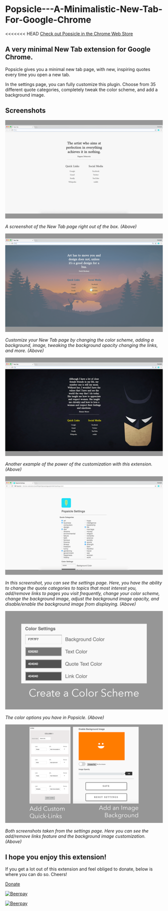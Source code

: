 # Popsicle---A-Minimalistic-New-Tab-For-Google-Chrome

<<<<<<< HEAD
[Check out Popsicle in the Chrome Web Store](https://chrome.google.com/webstore/detail/popsicle/loigpbgkmjjhjodnhlpmbjmojchpdjih?hl=en-US)

## A very minimal New Tab extension for Google Chrome.

Popsicle gives you a minimal new tab page, with new, inspiring quotes every time you open a new tab.

In the settings page, you can fully customize this plugin. Choose from 35 different quote categories, completely tweak the color scheme, and add a background image.

## Screenshots

![Screenshot 1](/screenshots/screen_1.png)

_A screenshot of the New Tab page right out of the box. (Above)_

![Screenshot 2](/screenshots/screen_2.png)

_Customize your New Tab page by changing the color scheme, adding a background, image, tweaking the background opacity changing the links, and more. (Above)_

![Screenshot 3](/screenshots/screen_3.png)

_Another example of the power of the customization with this extension. (Above)_

![Options Screenshot 1](/screenshots/options_1.png)

_In this screenshot, you can see the settings page. Here, you have the ability to change the quote categories to topics that most interest you, add/remove links to pages you visit frequently, change your color scheme, change the background image, adjust the background image opacity, and disable/enable the background image from displaying. (Above)_

![Options Screenshot 2](/screenshots/options_2.png)

_The color options you have in Popsicle. (Above)_

![Options Screenshot 3](/screenshots/options_3.png)

_Both screenshots taken from the settings page. Here you can see the add/remove links feature and the background image customization. (Above)_

## I hope you enjoy this extension!

If you get a lot out of this extension and feel obliged to donate, below is where you can do so. Cheers!

[Donate](https://beerpay.io/DougBeney/Popsicle-Google-Chrome-Extension)

[![Beerpay](https://beerpay.io/DougBeney/Popsicle-Google-Chrome-Extension/badge.svg?style=beer-square)](https://beerpay.io/DougBeney/Popsicle-Google-Chrome-Extension)

[![Beerpay](https://beerpay.io/DougBeney/Popsicle-Google-Chrome-Extension/make-wish.svg?style=flat-square)](https://beerpay.io/DougBeney/Popsicle-Google-Chrome-Extension?focus=wish)
